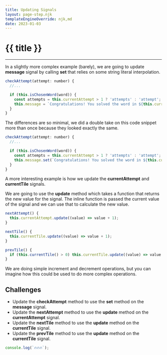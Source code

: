 ```yaml
---
title: Updating Signals
layout: page-step.njk
templateEngineOverride: njk,md
date: 2023-01-03
---
```


# {{ title }}
---

In a slightly more complex example (barely), we are going to update **message** signal by calling **set** that relies on some string literal interpolation.

```javascript
checkAttempt(attempt: number) {
  //...

  if (this.isChosenWord(word)) {
    const attempts = this.currentAttempt > 1 ? 'attempts' : 'attempt';
    this.message = `Congratulations! You solved the word in ${this.currentAttempt} ${attempts}`;
  }
}
```

The differences are so minimal, we did a double take on this code snippet more than once because they looked exactly the same. 

```javascript
checkAttempt(attempt: number) {
  //...

  if (this.isChosenWord(word)) {
    const attempts = this.currentAttempt > 1 ? 'attempts' : 'attempt';
    this.message.set(`Congratulations! You solved the word in ${this.currentAttempt} ${attempts}`);
  }
}
```

A more interesting example is how we update the **currentAttempt** and **currentTile** signals. 

We are going to use the **update** method which takes a function that returns the new value for the signal. The inline function is passed the current value of the signal and we can use that to calculate the new value.

```javascript
nextAttempt() {
  this.currentAttempt.update((value) => value + 1);
}

nextTile() {
  this.currentTile.update((value) => value + 1);
}

prevTile() {
  if (this.currentTile() > 0) this.currentTile.update((value) => value - 1);
}
```

We are doing simple increment and decrement operations, but you can imagine how this could be used to do more complex operations.

## Challenges

- Update the **checkAttempt** method to use the **set** method on the **message** signal.
- Update the **nextAttempt** method to use the **update** method on the **currentAttempt** signal.
- Update the **nextTile** method to use the **update** method on the **currentTile** signal.
- Update the **prevTile** method to use the **update** method on the **currentTile** signal.

```javascript
console.log(`🔥🔥🔥`);
```